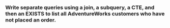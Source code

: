 ### Write separate queries using a join, a subquery, a CTE, and then an EXISTS to list all AdventureWorks customers who have not placed an order.
